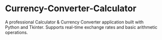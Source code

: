 # Currency-Converter-Calculator
A professional Calculator &amp; Currency Converter application built with Python and Tkinter. Supports real-time exchange rates and basic arithmetic operations.
